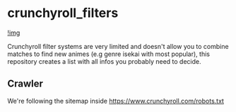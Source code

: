 # crunchyroll_filters

[!img](placeholder)

Crunchyroll filter systems are very limited and doesn't allow you to combine matches to find new animes (e.g genre isekai with most popular), this repository creates a list with all infos you probably need to decide. 

## Crawler

We're following the sitemap inside https://www.crunchyroll.com/robots.txt

